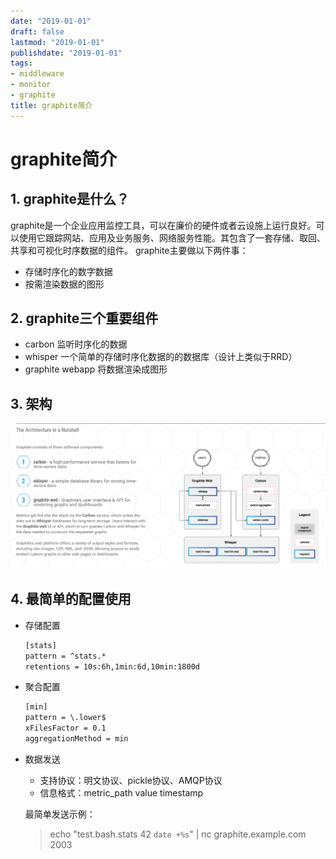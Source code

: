 ```yaml
---
date: "2019-01-01"
draft: false
lastmod: "2019-01-01"
publishdate: "2019-01-01"
tags:
- middleware
- monitor
- graphite
title: graphite简介
---
```


# graphite简介

## 1. graphite是什么？
graphite是一个企业应用监控工具，可以在廉价的硬件或者云设施上运行良好。可以使用它跟踪网站、应用及业务服务、网络服务性能。其包含了一套存储、取回、共享和可视化时序数据的组件。
graphite主要做以下两件事：
* 存储时序化的数字数据
* 按需渲染数据的图形

## 2. graphite三个重要组件

* carbon 监听时序化的数据
* whisper 一个简单的存储时序化数据的的数据库（设计上类似于RRD）
* graphite webapp 将数据渲染成图形

## 3. 架构

![架构](../../../picture/graphite-architecture.png)

## 4. 最简单的配置使用

* 存储配置

    ```txt
    [stats]
    pattern = ^stats.*
    retentions = 10s:6h,1min:6d,10min:1800d
    ```
* 聚合配置
    ```txt
    [min]
    pattern = \.lower$
    xFilesFactor = 0.1
    aggregationMethod = min
    ```
* 数据发送
   * 支持协议：明文协议、pickle协议、AMQP协议
   * 信息格式：metric_path value timestamp

   最简单发送示例：
   > echo "test.bash.stats 42 `date +%s`" | nc graphite.example.com 2003